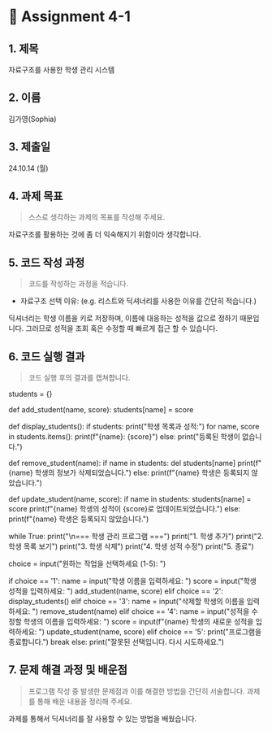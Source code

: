 # 📌 Assignment 4-1

## 1. 제목

자료구조를 사용한 학생 관리 시스템

## 2. 이름

김가영(Sophia)

## 3. 제출일

24.10.14 (월)

## 4. 과제 목표

> 스스로 생각하는 과제의 목표를 작성해 주세요.

자료구조를 활용하는 것에 좀 더 익숙해지기 위함이라 생각합니다.

## 5. 코드 작성 과정

> 코드를 작성하는 과정을 적습니다.

- 자료구조 선택 이유: (e.g. 리스트와 딕셔너리를 사용한 이유를 간단히 적습니다.)

딕셔너리는 학생 이름을 키로 저장하며, 이름에 대응하는 성적을 값으로 정하기 때문입니다. 그러므로 성적을 조회 혹은 수정할 때 빠르게 접근 할 수 있습니다.

## 6. 코드 실행 결과

> 코드 실행 후의 결과를 캡쳐합니다.

students = {}

def add_student(name, score): students[name] = score

def display_students(): if students: print("학생 목록과 성적:") for name, score in students.items(): print(f"{name}: {score}") else: print("등록된 학생이 없습니다.")

def remove_student(name): if name in students: del students[name] print(f"{name} 학생의 정보가 삭제되었습니다.") else: print(f"{name} 학생은 등록되지 않았습니다.")

def update_student(name, score): if name in students: students[name] = score print(f"{name} 학생의 성적이 {score}로 업데이트되었습니다.") else: print(f"{name} 학생은 등록되지 않았습니다.")

while True: print("\n=== 학생 관리 프로그램 ===") print("1. 학생 추가") print("2. 학생 목록 보기") print("3. 학생 삭제") print("4. 학생 성적 수정") print("5. 종료")

choice = input("원하는 작업을 선택하세요 (1-5): ")

if choice == '1':
    name = input("학생 이름을 입력하세요: ")
    score = input("학생 성적을 입력하세요: ")
    add_student(name, score)
elif choice == '2':
    display_students()
elif choice == '3':
    name = input("삭제할 학생의 이름을 입력하세요: ")
    remove_student(name)
elif choice == '4':
    name = input("성적을 수정할 학생의 이름을 입력하세요: ")
    score = input(f"{name} 학생의 새로운 성적을 입력하세요: ")
    update_student(name, score)
elif choice == '5':
    print("프로그램을 종료합니다.")
    break
else:
    print("잘못된 선택입니다. 다시 시도하세요.")

## 7. 문제 해결 과정 및 배운점

> 프로그램 작성 중 발생한 문제점과 이를 해결한 방법을 간단히 서술합니다.
> 과제를 통해 배운 내용을 정리해 주세요.

과제를 통해서 딕셔너리를 잘 사용할 수 있는 방법을 배웠습니다. 